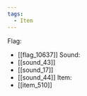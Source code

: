 ```yaml
---
tags:
  - Item
---
```

Flag:
- [[flag_10637]]
Sound:
- [[sound_43]]
- [[sound_17]]
- [[sound_44]]
Item:
- [[item_510]]
